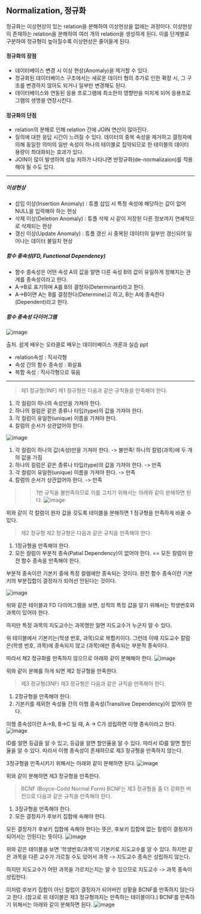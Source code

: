 ## Normalization, 정규화
정규화는 이상현상이 있는 relation을 분해하여 이상현상을 없애는 과정이다. 이상현상이 존재하는 relation을 분해하여 여러 개의 relation을 생성하게 된다. 이를 단계별로 구분하여 정규형이 높아질수록 이상현상은 줄어들게 된다.

#### 정규화의 장점
- 데이터베이스 변경 시 이상 현상(Anomaly)을 제거할 수 있다.
- 정규화된 데이터베이스 구조에서는 새로운 데이터 형의 추가로 인한 확장 시, 그 구조를 변경하지 않아도 되거나 일부만 변경해도 된다.
- 데이터베이스와 연동된 응용 프로그램에 최소한의 영향만을 미치게 되어 응용프로그램의 생명을 연장시킨다.

#### 정규화의 단점
- relation의 분해로 인해 relation 간에 JOIN 연산이 많아진다.
- 질의에 대한 응답 시간이 느려질 수 있다. 데이터의 중복 속성을 제거하고 결정자에 의해 동일한 의미의 일반 속성이 하나의 테이블로 집약되므로 한 테이블의 데이터 용량이 최대화되는 효과가 있다.
- JOIN이 많이 발생하여 성능 저하가 나타나면 반정규화(de-normalizaion)를 적용해야 될 수도 있다.

-----------------------
##### 이상현상
- 삽입 이상(Insertion Anomaly) : 튜플 삽입 시 특정 속성에 해당하는 값이 없어 NULL을 입력해야 하는 현상
- 삭제 이상(Deletion Anomaly) : 튜플 삭제 시 같이 저장된 다른 정보까지 연쇄적으로 삭제되는 현상
- 갱신 이상(Update Anomaly) : 튜플 갱신 시 중복된 데이터의 일부만 갱신되어 일어나는 데이터 불일치 현상

##### 함수 종속성(FD, Functional Dependency)
- 함수 종속성은 어떤 속성 A의 값을 알면 다른 속성 B의 값이 유일하게 정해지는 관계를 종속성이라고 한다.
- A->B로 표기하며 A를 B의 결정자(Determinant)라고 한다.
- A->B이면 A는 B를 결정한다(Determine)고 하고, B는 A에 종속한다(Dependent)라고 한다.

##### 함수 종속성 다이어그램
![image](https://user-images.githubusercontent.com/118147296/220065519-cf835c35-9630-4d58-87f4-c36f7a75d089.png)

출처. 쉽게 배우는 오라클로 배우는 데이터베이스 개론과 실습 ppt

- relation속성 : 직사각형
- 속성 간의 함수 종속성 : 화살표
- 복합 속성 : 직사각형으로 묶음

-----------------------

> 제1 정규형(1NF)
제1 정규형은 다음과 같은 규칙들을 만족해야 한다.
1. 각 컬럼이 하나의 속성만을 가져야 한다.
2. 하나의 컬럼은 같은 종류나 타입(type)의 값을 가져야 한다.
3. 각 컬럼이 유일한(unique) 이름을 가져야 한다.
4. 칼럼의 순서가 상관없어야 한다.

![image](https://user-images.githubusercontent.com/118147296/220092344-45ddab02-5706-4a7b-8930-cb19fc6d646c.png)

1. 각 컬럼이 하나의 값(속성)만을 가져야 한다. -> 불만족! 하나의 칼럼(과목)에 두 개의 값을 가짐
2. 하나의 컬럼은 같은 종류나 타입(type)의 값을 가져야 한다. -> 만족
3. 각 컬럼이 유일한(unique) 이름을 가져야 한다. -> 만족
4. 칼럼의 순서가 상관없어야 한다. -> 만족

>> 1번 규칙을 불만족하므로 이를 고치기 위해서는 아래와 같이 분해하면 된다.
![image](https://user-images.githubusercontent.com/118147296/220093174-d89501e8-351b-443b-a39c-83447224c284.png)

위와 같이 각 칼럼이 원자 값을 갖도록 테이블을 분해하면 1 정규형을 만족하게 바꿀 수 있다.


> 제2 정규형
제2 정규형은 다음과 같은 규칙을 만족해야 한다.
1. 1정규형을 만족해야 한다.
2. 모든 컬럼이 부분적 종속(Patial Dependency)이 없어야 한다. == 모든 칼럼이 완전 함수 종속을 만족해야 한다.

부분적 종속이란 기본키 중에 특정 컬렘에만 종속되는 것이다.
완전 함수 종속이란 기본키의 부분집합이 결정자가 되어선 안된다는 것이다.

![image](https://user-images.githubusercontent.com/118147296/220093989-cfbcb710-1617-43c1-a011-530fedc36c38.png)


위와 같은 테이블과 FD 다이어그램을 보면, 성적의 특정 값을 알기 위해서는 학생번호와 과목이 있어야 한다.

하지만 특정 과목의 지도교수는 과목명만 알면 지도교수가 누군지 알 수 있다.

위 테이블에서 기본키는(학생 번호, 과목)으로 복합키이다. 그런데 이때 지도교수 칼럼은(학생 번호, 과목)에 종속되지 않고 (과목)에만 종속되는 부분적 종속이다.

따라서 제2 정규화를 만족하지 않으므로 아래와 같이 분해해야 한다.
![image](https://user-images.githubusercontent.com/118147296/220094335-bbd52d95-7f19-4bab-8210-fa00dab5c9e4.png)

위와 같이 분해를 하게 되면 제2 정규형을 만족한다.

> 제3 정규형(3NF)
제3 정규형은 다음과 같은 규칙을 만족해야 한다.
1. 2정규형을 만족해야 한다.
2. 기본키를 제외한 속성들 간의 이행 종속성(Transitive Dependency)이 없어야 한다.

이행 종속성이란 A->B, B->C 일 때, A -> C가 성립하면 이행 종속이라고 한다.
![image](https://user-images.githubusercontent.com/118147296/220094711-3d0cabe2-a8f1-46b1-8cad-74b151d96ab0.png)

ID를 알면 등급을 알 수 있고, 등급을 알면 할인율을 알 수 있다. 따라서 ID를 알면 할인율을 알 수 있다. 따라서 이행 종속성이 존재하므로 제3 정규형을 만족하지 않는다.

3정규형을 만족시키기 위해서는 아래와 같이 분해하면 된다.
![image](https://user-images.githubusercontent.com/118147296/220094982-2dd79cb1-328b-4714-86d1-a1feceb862e9.png)

위와 같이 분해하면 제3 정규형을 만족한다.

> BCNF (Boyce-Codd Normal Form)
BCNF는 제3 정규형을 좀 더 강화한 버전으로 다음과 같은 규칙을 만족해야 한다.
1. 3정규형을 만족해야 한다.
2. 모든 결정자가 후보키 집합에 속해야 한다.

모든 결정자가 후보키 집합에 속해야 한다는 뜻은, 후보키 집합에 없는 칼럼이 결정자가 되어서는 안된다는 뜻이다.
![image](https://user-images.githubusercontent.com/118147296/220095280-d16e407d-66ee-4d13-8e14-9e9bf8473ac2.png)

위와 같은 테이블을 보면 '학생번호/과목'이 기본키로 지도교수를 알 수 있다. 하지만 같은 과목을 다른 교수가 가르칠 수도 있어서 과목 -> 지도교수 종속은 성립하지 않는다.

하지만 지도교수가 어떤 과목을 가르치는지는 알 수 있으므로 지도교수 -> 과목 종속이 성립한다.

이처럼 후보키 집합이 아닌 칼럽이 결정자가 되어버린 상황을 BCNF를 만족하지 않는다고 한다. (참고로 위 테이블은 제3 정규형까지는 만족하는 테이블이다.) BCNF를 만족하기 위해서는 아래와 같이 분해하면 된다.
![image](https://user-images.githubusercontent.com/118147296/220095801-63327943-6be8-4b7b-baf9-d4377a23df8c.png)


